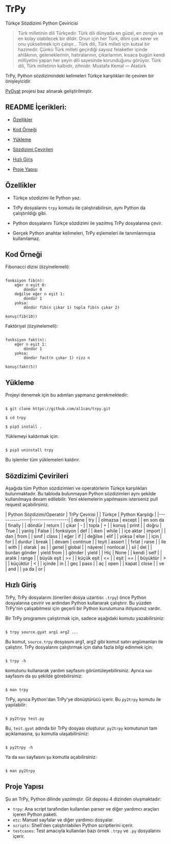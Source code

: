 # TrPy

Türkçe Sözdizimi Python Çeviricisi

> Türk milletinin dili Türkçedir. Türk dili dünyada en güzel, en zengin
> ve en kolay olabilecek bir dildir. Onun için her Türk, dilini çok
> sever ve onu yükseltmek için çalışır… Türk dili, Türk milleti için
> kutsal bir hazinedir. Çünkü Türk milleti geçirdiği sayısız felaketler
> içinde ahlâkının, geleneklerinin, hatıralarının, çıkarlarının, kısaca
> bugün kendi milliyetini yapan her şeyin dili sayesinde korunduğunu
> görüyor. Türk dili, Türk milletinin kalbidir, zihnidir. Mustafa Kemal
>  — Atatürk

TrPy, Python sözdizimindeki kelimeleri Türkçe karşılıkları ile çeviren bir önişleyicidir.

[PyGyat](https://github.com/shamith09/pygyat) projesi baz alınarak geliştirilmiştir.
  

## README İçerikleri:

* [Özellikler](#özellikler)

* [Kod Örneği](#kod-örneği)

* [Yükleme](#yükleme)

* [Sözdizimi Çevirileri](#sözdizimi-çevirileri)

* [Hızlı Giriş](#hızlı-giriş)

* [Proje Yapısı](#proje-yapısı)

  
  

## Özellikler

  

* Türkçe sözdizimi ile Python yaz.

  

* TrPy dosyalarını `trpy` komutu ile çalıştırabilirsin, aynı Python da çalıştırıldığı gibi.

  

* Python dosyalarını Türkçe sözdizimi ile yazılmış TrPy dosyalarına çevir.

  

* Gerçek Python anahtar kelimeleri, TrPy eşlemeleri ile tanımlanmışsa kullanılamaz.

## Kod Örneği

Fibonacci dizisi (özyinelemeli):

```

fonksiyon fib(n):
    eğer n eşit 0:
        döndür 0
    değilse eğer n eşit 1:
        döndür 1
    yoksa:
        döndür fib(n çıkar 1) topla fib(n çıkar 2)

konuş(fib(10))

```

Faktöriyel (özyinelemeli):

```

fonksiyon fakt(n):
    eğer n eşit 1:
        döndür 1
    yoksa:
        döndür fact(n çıkar 1) rizz n

konuş(fakt(5))

```

## Yükleme
 
 Projeyi denemek için bu adımları yapmanız gerekmektedir:
```

$ git clone https://github.com/al1can/trpy.git

$ cd trpy

$ pip3 install .

```
  

Yüklemeyi kaldırmak için:

  

```

$ pip3 uninstall trpy

```

  

Bu işlemler tüm yüklemeleri kaldırır.
  

## Sözdizimi Çevirileri

  
Aşağıda tüm Python sözdizimleri ve operatörlerin Türkçe karşılıkları bulunmaktadır. Bu tabloda bulunmayan Python sözdizimleri aynı şekilde kullanılmaya devam edilebilir. Yeni eklemelerin yapılmasını isterseniz pull request açabilirsiniz.

| Python Sözdizimi/Operatör | TrPy Çevirisi |
| Türkçe        | Python Karşılığı |
|---------------|------------------|
| dene          | try              |
| olmazsa       | except           |
| en son da     | finally          |
| döndür        | return           |
| çıkar         | -                |
| topla         | +                |
| konuş         | print            |
| doğru         | True             |
| yanlış        | False            |
| fonksiyon     | def              |
| iken          | while            |
| içe aktar     | import           |
| dan           | from             |
| sınıf         | class            |
| eğer          | if               |
| değilse       | elif             |
| yoksa         | else             |
| için          | for              |
| durdur        | break            |
| devam         | continue         |
| teyit         | assert           |
| fırlat        | raise            |
| ile           | with             |
| olarak        | as               |
| genel         | global           |
| nâyerel       | nonlocal         |
| sil           | del              |
| burdan gönder | yield from       |
| gönder        | yield            |
| Hiç           | None             |
| kendi         | self             |
| aralık        | range            |
| büyük eşit    | >=               |
| küçük eşit    | <=               |
| eşit          | ==               |
| büyüktür      | >                |
| küçüktür      | <                |
| içinde        | in               |
| geç           | pass             |
| aç            | open             |
| kapat         | close            |
| ve            | and              |
| ya da         | or               |

  

## Hızlı Giriş

  
TrPy, TrPy dosyalarını (önerilen dosya uzantısı: `.trpy`) önce Python dosyalarına çevirir ve ardından Python kullanarak çalıştırır. Bu yüzden TrPy'nin çalışabilmesi için geçerli bir Python kurulumuna ihtiyacınız vardır.
  
 Bir TrPy programını çalıştırmak için, sadece aşağıdaki komutu yazabilirsiniz:


  

```

$ trpy source.gyat arg1 arg2 ...

```

  
Bu komut, `source.trpy` dosyasını arg1, arg2 gibi komut satırı argümanları ile çalıştırır. TrPy dosyalarını çalıştırmak için daha fazla bilgi edinmek için:

  

```

$ trpy -h

```

  
komutunu kullanarak yardım sayfasını görüntüleyebilirsiniz. Ayrıca `man` sayfasını da şu şekilde görebilirsiniz:
  

```

$ man trpy

```

TrPy, ayrıca Python'dan TrPy'ye dönüştürücü içerir. Bu `py2trpy` komutu ile yapılabilir:

  

```

$ py2trpy test.py

```

  
Bu, `test.gyat` adında bir TrPy dosyası oluşturur. `py2trpy` komutunun tam açıklamasına, şu komutla ulaşabilirsiniz:
 
```

$ py2trpy -h

```

  

Ya da `man` sayfasını şu komutla açabilirsiniz:
  

```

$ man py2trpy

```

  

## Proje Yapısı

  

Şu an TrPy, Python dilinde yazılmıştır. Git deposu 4 dizinden oluşmaktadır:
  
-   `trpy`: Ana script tarafından kullanılan parser ve diğer yardımcı araçları içeren Python paketi.
-   `etc`: Manuel sayfalar ve diğer yardımcı dosyalar.
-   `scripts`: Shell'den çalıştırılabilen Python scriptlerini içerir.
-   `testcases`: Test amacıyla kullanılan bazı örnek `.trpy` ve `.py` dosyalarını içerir.